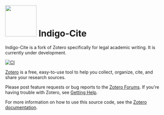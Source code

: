<img src="https://github.com/user-attachments/assets/6edda8c9-efd4-4678-b980-bfc6b623fa1d" width="100" height="100" /> Indigo-Cite
======

Indigo-Cite is a fork of Zotero specifically for legal academic writing. It is currently under development.

[![CI](https://github.com/zotero/zotero/actions/workflows/ci.yml/badge.svg)](https://github.com/zotero/zotero/actions/workflows/ci.yml)

[Zotero](https://www.zotero.org/) is a free, easy-to-use tool to help you collect, organize, cite, and share your research sources.

Please post feature requests or bug reports to the [Zotero Forums](https://forums.zotero.org/). If you're having trouble with Zotero, see [Getting Help](https://www.zotero.org/support/getting_help).

For more information on how to use this source code, see the [Zotero documentation](https://www.zotero.org/support/dev/source_code).
